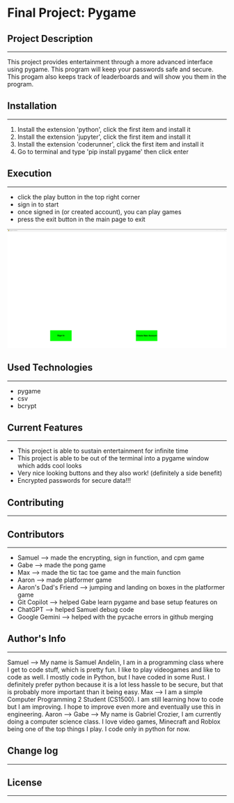# Final Project: Pygame

## Project Description
---
This project provides entertainment through a more advanced interface using pygame. This program will keep your passwords safe and secure. This progam also keeps track of leaderboards and will show you them in the program.  

## Installation
---
1. Install the extension 'python', click the first item and install it
2. Install the extension 'jupyter', click the first item and install it
3. Install the extension 'coderunner', click the first item and install it    
4. Go to terminal and type 'pip install pygame' then click enter

## Execution
---

+ click the play button in the top right corner
+ sign in to start
+ once signed in (or created account), you can play games
+ press the exit button in the main page to exit

![Final Project Working](Final_Project_Working.png)   

## Used Technologies
---
+ pygame
+ csv
+ bcrypt

## Current Features
---
+ This project is able to sustain entertainment for infinite time
+ This project is able to be out of the terminal into a pygame window which adds cool looks
+ Very nice looking buttons and they also work! (definitely a side benefit)
+ Encrypted passwords for secure data!!!   

## Contributing
---

## Contributors
---
+ Samuel --> made the encrypting, sign in function, and cpm game
+ Gabe --> made the pong game
+ Max --> made the tic tac toe game and the main function
+ Aaron --> made platformer game
+ Aaron's Dad's Friend --> jumping and landing on boxes in the platformer game
+ Git Copilot --> helped Gabe learn pygame and base setup features on
+ ChatGPT --> helped Samuel debug code
+ Google Gemini --> helped with the pycache errors in github merging   

## Author's Info
---
Samuel --> My name is Samuel Andelin, I am in a programming class where I get to code stuff, which is pretty fun. I like to play videogames and like to code as well. I mostly code in Python, but I have coded in some Rust. I definitely prefer python because it is a lot less hassle to be secure, but that is probably more important than it being easy.
Max --> I am a simple Computer Programming 2 Student (CS1500). I am still learning how to code but I am improving. I hope to improve even more and eventually use this in engineering.
Aaron -->
Gabe --> My name is Gabriel Crozier, I am currently doing a computer science class. I love video games, Minecraft and Roblox being one of the top things I play. I code only in python for now.

## Change log
---
   
## License
---
   